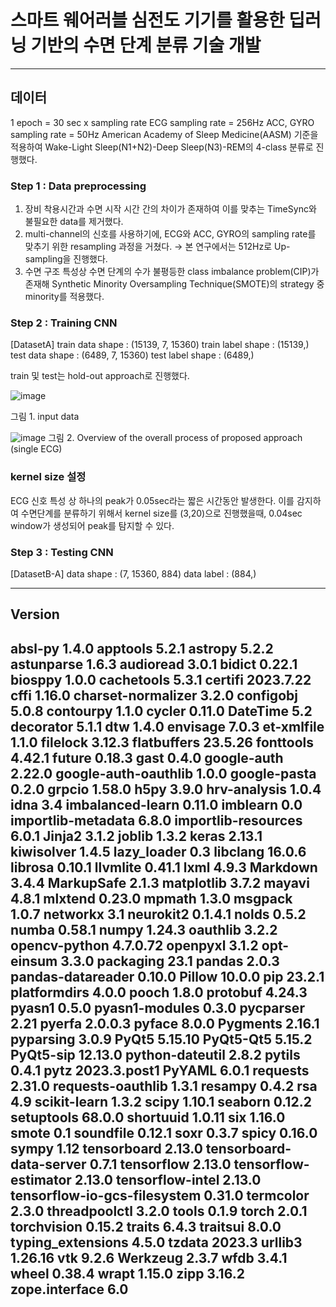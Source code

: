 # 스마트 웨어러블 심전도 기기를 활용한 딥러닝 기반의 수면 단계 분류 기술 개발 

---
## 데이터

1 epoch = 30 sec x sampling rate
ECG sampling rate = 256Hz
ACC, GYRO sampling rate = 50Hz
American Academy of Sleep Medicine(AASM) 기준을 적용하여 Wake-Light Sleep(N1+N2)-Deep Sleep(N3)-REM의 4-class 분류로 진행했다.

### Step 1 : Data preprocessing

1) 장비 착용시간과 수면 시작 시간 간의 차이가 존재하여 이를 맞추는 TimeSync와 불필요한 data를 제거했다. 
2) multi-channel의 신호를 사용하기에, ECG와 ACC, GYRO의 sampling rate를 맞추기 위한 resampling 과정을 거쳤다. → 본 연구에서는 512Hz로 Up-sampling을 진행했다.
3) 수면 구조 특성상 수면 단계의 수가 불평등한 class imbalance problem(CIP)가 존재해 Synthetic Minority Oversampling Technique(SMOTE)의 strategy 중 minority를 적용했다.

### Step 2 : Training CNN
[DatasetA]
train data shape : (15139, 7, 15360)
train label shape : (15139,)
test data shape : (6489, 7, 15360)
test label shape : (6489,)

train 및 test는 hold-out approach로 진행했다. 


![image](https://github.com/raynyday/desktop-tutorial/assets/133008226/b9df08b9-26d5-4a46-8ab6-428b9fad7ac8)


그림 1. input data


![image](https://github.com/raynyday/desktop-tutorial/assets/133008226/6ddd422b-aa3e-4edd-8a28-26509b591c25)
그림 2. Overview of the overall process of proposed approach (single ECG)

### kernel size 설정
ECG 신호 특성 상 하나의 peak가 0.05sec라는 짧은 시간동안 발생한다. 이를 감지하여 수면단계를 분류하기 위해서 kernel size를 (3,20)으로 진행했을때, 0.04sec window가 생성되어 peak를 탐지할 수 있다. 


### Step 3 : Testing CNN
[DatasetB-A]
data shape : (7, 15360, 884)
data label : (884,)


---
## Version
absl-py                      1.4.0
apptools                     5.2.1
astropy                      5.2.2
astunparse                   1.6.3
audioread                    3.0.1
bidict                       0.22.1
biosppy                      1.0.0
cachetools                   5.3.1
certifi                      2023.7.22
cffi                         1.16.0
charset-normalizer           3.2.0
configobj                    5.0.8
contourpy                    1.1.0
cycler                       0.11.0
DateTime                     5.2
decorator                    5.1.1
dtw                          1.4.0
envisage                     7.0.3
et-xmlfile                   1.1.0
filelock                     3.12.3
flatbuffers                  23.5.26
fonttools                    4.42.1
future                       0.18.3
gast                         0.4.0
google-auth                  2.22.0
google-auth-oauthlib         1.0.0
google-pasta                 0.2.0
grpcio                       1.58.0
h5py                         3.9.0
hrv-analysis                 1.0.4
idna                         3.4
imbalanced-learn             0.11.0
imblearn                     0.0
importlib-metadata           6.8.0
importlib-resources          6.0.1
Jinja2                       3.1.2
joblib                       1.3.2
keras                        2.13.1
kiwisolver                   1.4.5
lazy_loader                  0.3
libclang                     16.0.6
librosa                      0.10.1
llvmlite                     0.41.1
lxml                         4.9.3
Markdown                     3.4.4
MarkupSafe                   2.1.3
matplotlib                   3.7.2
mayavi                       4.8.1
mlxtend                      0.23.0
mpmath                       1.3.0
msgpack                      1.0.7
networkx                     3.1
neurokit2                    0.1.4.1
nolds                        0.5.2
numba                        0.58.1
numpy                        1.24.3
oauthlib                     3.2.2
opencv-python                4.7.0.72
openpyxl                     3.1.2
opt-einsum                   3.3.0
packaging                    23.1
pandas                       2.0.3
pandas-datareader            0.10.0
Pillow                       10.0.0
pip                          23.2.1
platformdirs                 4.0.0
pooch                        1.8.0
protobuf                     4.24.3
pyasn1                       0.5.0
pyasn1-modules               0.3.0
pycparser                    2.21
pyerfa                       2.0.0.3
pyface                       8.0.0
Pygments                     2.16.1
pyparsing                    3.0.9
PyQt5                        5.15.10
PyQt5-Qt5                    5.15.2
PyQt5-sip                    12.13.0
python-dateutil              2.8.2
pytils                       0.4.1
pytz                         2023.3.post1
PyYAML                       6.0.1
requests                     2.31.0
requests-oauthlib            1.3.1
resampy                      0.4.2
rsa                          4.9
scikit-learn                 1.3.2
scipy                        1.10.1
seaborn                      0.12.2
setuptools                   68.0.0
shortuuid                    1.0.11
six                          1.16.0
smote                        0.1
soundfile                    0.12.1
soxr                         0.3.7
spicy                        0.16.0
sympy                        1.12
tensorboard                  2.13.0
tensorboard-data-server      0.7.1
tensorflow                   2.13.0
tensorflow-estimator         2.13.0
tensorflow-intel             2.13.0
tensorflow-io-gcs-filesystem 0.31.0
termcolor                    2.3.0
threadpoolctl                3.2.0
tools                        0.1.9
torch                        2.0.1
torchvision                  0.15.2
traits                       6.4.3
traitsui                     8.0.0
typing_extensions            4.5.0
tzdata                       2023.3
urllib3                      1.26.16
vtk                          9.2.6
Werkzeug                     2.3.7
wfdb                         3.4.1
wheel                        0.38.4
wrapt                        1.15.0
zipp                         3.16.2
zope.interface               6.0
---

